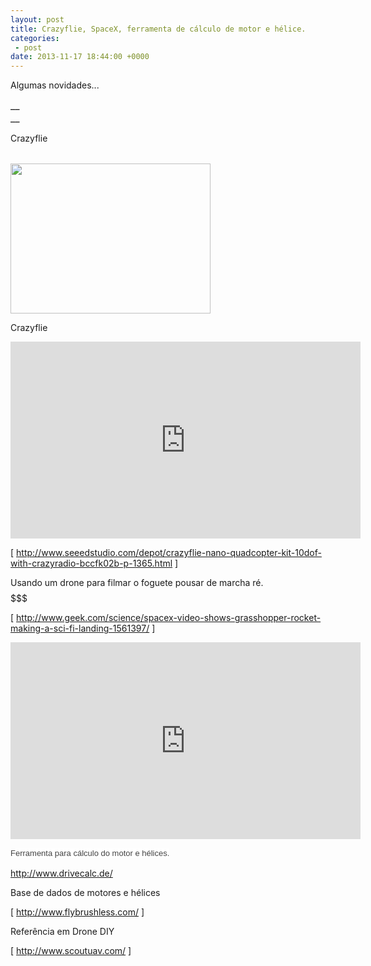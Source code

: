 ```yaml
---
layout: post
title: Crazyflie, SpaceX, ferramenta de cálculo de motor e hélice.
categories:
 - post
date: 2013-11-17 18:44:00 +0000
---
```


<div style="text-align: justify;">
</div>

Algumas novidades...  

  

<a name="more"></a>  
  

<span style="font-size: medium;">__  
__</span>
  

  

Crazyflie  

  

<table align="center" cellpadding="0" cellspacing="0" class="tr-caption-container" style="margin-left: auto; margin-right: auto; text-align: center;"><tbody></tbody></table>

  

  

<a href="http://1.bp.blogspot.com/-YfnPZIPDTS8/UkFyESJr6YI/AAAAAAAAlsw/rHiJXzoTbSQ/s1600/CrazyflieNano+10+dof.jpg" imageanchor="1" style="margin-left: auto; margin-right: auto;">

<img border="0" height="240" src="http://1.bp.blogspot.com/-YfnPZIPDTS8/UkFyESJr6YI/AAAAAAAAlsw/rHiJXzoTbSQ/s320/CrazyflieNano+10+dof.jpg" width="320"/>

</a>  

  

  

Crazyflie  

  

  

  

<iframe allowfullscreen="" frameborder="0" height="315" src="http://www.youtube.com/embed/3WBUVYZkODI" width="560"></iframe>

  

<div style="text-align: justify;">
</div>

  

[&nbsp;<http://www.seeedstudio.com/depot/crazyflie-nano-quadcopter-kit-10dof-with-crazyradio-bccfk02b-p-1365.html>&nbsp;]  

  

  

<div style="text-align: justify;">
</div>

  

  

Usando um drone para filmar o foguete pousar de marcha ré. $$$$$$$$$$$  

<div>
</div>

  

[&nbsp;<http://www.geek.com/science/spacex-video-shows-grasshopper-rocket-making-a-sci-fi-landing-1561397/>&nbsp;]  

  

<div style="text-align: justify;">
</div>

  

  

<iframe allowfullscreen="" frameborder="0" height="315" src="http://www.youtube.com/embed/eGimzB5QM1M" width="560"></iframe>

  

  

  

<span style="background-color: white; color: #444444; font-family: Arial, Tahoma, Helvetica, FreeSans, sans-serif; font-size: 13px; line-height: 18px;">Ferramenta para cálculo do motor e hélices.</span>  

<a href="http://www.drivecalc.de/" style="background-color: white; color: #4d469c; font-family: Arial, Tahoma, Helvetica, FreeSans, sans-serif; font-size: 13px; line-height: 18px; text-decoration: none;">http://www.drivecalc.de/</a>  

  

Base de dados de motores e hélices  

<div>
</div>

[&nbsp;<http://www.flybrushless.com/>&nbsp;]  

  

Referência em Drone DIY  

<div style="text-align: justify;">
</div>

[&nbsp;<http://www.scoutuav.com/>&nbsp;]  

<div>
<br/></div>

<div>
<br/></div>